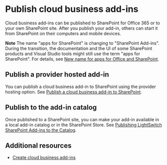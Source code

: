 
# Publish cloud business add-ins
Cloud business add-ins can be published to SharePoint for Office 365 or to your own SharePoint site. After you publish your add-in, others can start it from SharePoint on their computers and mobile devices.
 

 **Note**  The name "apps for SharePoint" is changing to "SharePoint Add-ins". During the transition, the documentation and the UI of some SharePoint products and Visual Studio tools might still use the term "apps for SharePoint". For details, see  [New name for apps for Office and SharePoint](new-name-for-apps-for-sharepoint.md#bk_newname).
 


## Publish a provider hosted add-in

You can publish a cloud business add-in to SharePoint using the provider hosting option. See  [Publish a cloud business add-in to SharePoint](publish-a-cloud-business-add-in-to-sharepoint.md).
 

 

## Publish to the add-in catalog

Once published to a SharePoint site, you can make your add-in available in a local add-in catalog or in the SharePoint Store. See  [Publishing LightSwitch SharePoint Add-ins to the Catalog](http://blogs.msdn.com/b/lightswitch/archive/2013/04/29/publishing-lightswitch-apps-for-sharepoint-to-the-catalog.aspx). 
 

 

## Additional resources
<a name="bk_addresources"> </a>


-  [Create cloud business add-ins](create-cloud-business-add-ins.md)
    
 

